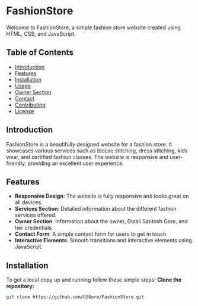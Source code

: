# FashionStore

Welcome to FashionStore, a simple fashion store website created using HTML, CSS, and JavaScript.

## Table of Contents

- [Introduction](#introduction)
- [Features](#features)
- [Installation](#installation)
- [Usage](#usage)
- [Owner Section](#owner-section)
- [Contact](#contact)
- [Contributing](#contributing)
- [License](#license)

## Introduction

FashionStore is a beautifully designed website for a fashion store. It showcases various services such as blouse stitching, dress stitching, kids wear, and certified fashion classes. The website is responsive and user-friendly, providing an excellent user experience.

## Features

- **Responsive Design**: The website is fully responsive and looks great on all devices.
- **Services Section**: Detailed information about the different fashion services offered.
- **Owner Section**: Information about the owner, Dipali Santosh Gore, and her credentials.
- **Contact Form**: A simple contact form for users to get in touch.
- **Interactive Elements**: Smooth transitions and interactive elements using JavaScript.

## Installation

To get a local copy up and running follow these simple steps:
**Clone the repository:**
   ```sh
   git clone https://github.com/GSGore/FashionStore.git
